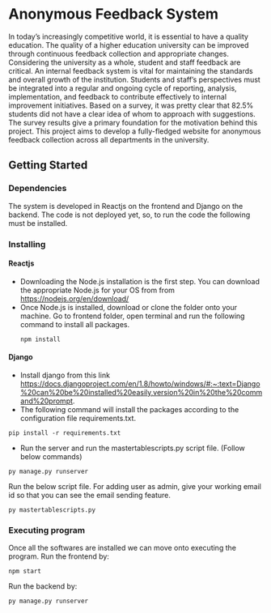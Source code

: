 # Anonymous Feedback System

In today’s increasingly competitive world, it is essential to have a quality education. The quality of a higher education university can be improved through continuous feedback collection and appropriate changes. Considering the university as a whole, student and staff feedback are critical. An internal feedback system is vital for maintaining the standards and overall growth of the institution. Students and staff’s perspectives must be integrated into a regular and ongoing cycle of reporting, analysis, implementation, and feedback to contribute effectively to internal improvement initiatives. Based on a survey, it was pretty clear that 82.5% students did not have a clear idea of whom to approach with suggestions. The survey results give a primary foundation for the motivation behind this project. This project aims to develop a fully-fledged website for anonymous feedback collection across all departments in the university.

## Getting Started

### Dependencies

The system is developed in Reactjs on the frontend and Django on the backend. The code is not deployed yet, so, to run the code the following must be installed. 

### Installing

#### Reactjs
* Downloading the Node.js installation is the first step. You can download the appropriate Node.js for your OS from from https://nodejs.org/en/download/
* Once Node.js is installed, download or clone the folder onto your machine. Go to frontend folder, open terminal and run the following command to install all packages.
  ```
  npm install
  ```
#### Django
* Install django from this link https://docs.djangoproject.com/en/1.8/howto/windows/#:~:text=Django%20can%20be%20installed%20easily,version%20in%20the%20command%20prompt.
* The following command will install the packages according to the configuration file requirements.txt.
 ```
pip install -r requirements.txt
 ```
* Run the server and run the mastertablescripts.py script file. (Follow below commands)
```
py manage.py runserver
```
Run the below script file. For adding user as admin, give your working email id so that you can see the email sending feature.
```
py mastertablescripts.py
```
### Executing program
Once all the softwares are installed we can move onto executing the program.
Run the frontend by:
```
npm start
````
Run the backend by:
```
py manage.py runserver
```

